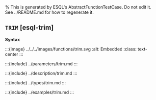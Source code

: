 % This is generated by ESQL's AbstractFunctionTestCase. Do not edit it. See ../README.md for how to regenerate it.

## `TRIM` [esql-trim]

**Syntax**

:::{image} ../../../images/functions/trim.svg
:alt: Embedded
:class: text-center
:::


:::{include} ../parameters/trim.md
:::

:::{include} ../description/trim.md
:::

:::{include} ../types/trim.md
:::

:::{include} ../examples/trim.md
:::
